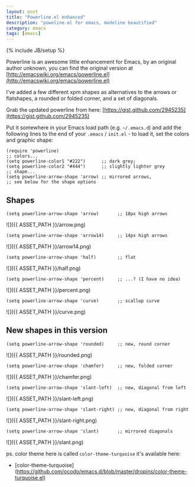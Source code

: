 ```yaml
---
layout: post
title: "Powerline.el enhanced"
description: "poweline.el for emacs, modeline beautified"
category: emacs
tags: [emacs]
---
```

{% include JB/setup %}

Powerline is an awesome little enhancement for Emacs, by an original
author unknown, you can find the original version at [http://emacswiki.org/emacs/powerline.el](http://emacswiki.org/emacs/powerline.el)

I've added a few different xpm shapes as alternatives to the arrows or
flatshapes, a rounded or folded corner, and a set of diagonals. 

Grab the updated powerline from here: [https://gist.github.com/2945235](https://gist.github.com/2945235) <span class="icon-download icon-white"></span>

Put it somewhere in your Emacs load path (e.g. `~/.emacs.d`) and add
the following lines to the end of your `.emacs` / `init.el` - to load
it, set the colors and graphic shape:

    (require 'powerline)
    ;; colors...
    (setq powerline-color1 "#222")      ;; dark grey; 
    (setq powerline-color2 "#444")      ;; slightly lighter grey
    ;; shape...
    (setq powerline-arrow-shape 'arrow) ;; mirrored arrows, 
    ;; see below for the shape options
    
## Shapes

    (setq powerline-arrow-shape 'arrow)       ;; 18px high arrows  

![]({{ ASSET_PATH }}/arrow.png)

    (setq powerline-arrow-shape 'arrow14)     ;; 14px high arrows

![]({{ ASSET_PATH }}/arrow14.png)

    (setq powerline-arrow-shape 'half)        ;; flat

![]({{ ASSET_PATH }}/half.png)

    (setq powerline-arrow-shape 'percent)     ;; ...? (I have no idea)

![]({{ ASSET_PATH }}/percent.png)

    (setq powerline-arrow-shape 'curve)       ;; scallop curve

![]({{ ASSET_PATH }}/curve.png)

## New shapes in this version

    (setq powerline-arrow-shape 'rounded)     ;; new, round corner

![]({{ ASSET_PATH }}/rounded.png)

    (setq powerline-arrow-shape 'chamfer)     ;; new, folded corner

![]({{ ASSET_PATH }}/chamfer.png)

    (setq powerline-arrow-shape 'slant-left)  ;; new, diagonal from left

![]({{ ASSET_PATH }}/slant-left.png)

    (setq powerline-arrow-shape 'slant-right) ;; new, diagonal from right

![]({{ ASSET_PATH }}/slant-right.png)

    (setq powerline-arrow-shape 'slant)       ;; mirrored diagonals

![]({{ ASSET_PATH }}/slant.png)

ps. color theme here is called `color-theme-turquoise` it's available
here:

* [color-theme-turquoise] (https://github.com/ocodo/emacs.d/blob/master/dropins/color-theme-turquoise.el)
